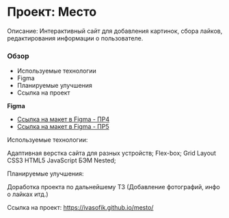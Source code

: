# Проект: Место

Описание:
Интерактивный сайт для добавления картинок, сбора лайков, редактирования информации о пользователе.

### Обзор
- Используемые технологии
- Figma
- Планируемые улучшения
- Ссылка на проект



**Figma**

* [Ссылка на макет в Figma - ПР4](https://www.figma.com/file/2cn9N9jSkmxD84oJik7xL7/JavaScript.-Sprint-4?node-id=0%3A1)
* [Ссылка на макет в Figma - ПР5](https://www.figma.com/file/bjyvbKKJN2naO0ucURl2Z0/JavaScript.-Sprint-5)

Используемые технологии:

Адаптивная верстка сайта для разных устройств;
Flex-box;
Grid Layout
CSS3
HTML5
JavaScript
БЭМ Nested;

Планируемые улучшения:

Доработка проекта по дальнейшему ТЗ (Добавление фотографий, инфо о лайках итд.)

Ссылка на проект: https://ivasofik.github.io/mesto/



